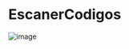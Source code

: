 # EscanerCodigos
![image](https://github.com/braystwart/EscanerCodigos/assets/122955578/05b27b6b-b937-4445-bf40-78860bed3e33)

